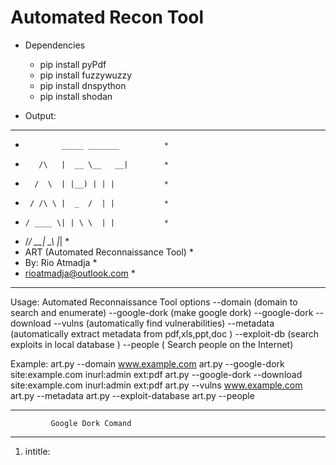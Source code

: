 # Automated Recon Tool 

- Dependencies 
	* pip install pyPdf 
	* pip install fuzzywuzzy
	* pip install dnspython 
	* pip install shodan

- Output:

**************************************************
* 	          _____ _______   		 *
* 	     /\   |  __ \__   __| 		 *
* 	    /  \  | |__) | | |    		 *
* 	   / /\ \ |  _  /  | |    		 *
* 	  / ____ \| | \ \  | |    		 *
* 	 /_/    \_\_|  \_\ |_|    		 *
* ART (Automated Reconnaissance Tool) 		 *
* By: Rio Atmadja             			 *
* rioatmadja@outlook.com                	 *
**************************************************
Usage: Automated Reconnaissance Tool options
     --domain (domain to search and enumerate)
     --google-dork (make google dork)
     --google-dork --download <dork-command> 
     --vulns (automatically find vulnerabilities) 
     --metadata (automatically extract metadata from pdf,xls,ppt,doc )
     --exploit-db <banner> (search exploits in local database )
     --people <name to search> ( Search people on the Internet) 

Example: art.py --domain www.example.com
         art.py --google-dork site:example.com inurl:admin ext:pdf
         art.py --google-dork --download site:example.com inurl:admin ext:pdf
         art.py --vulns www.example.com 
         art.py --metadata <directory> 
         art.py --exploit-database <banner> 
         art.py --people <name to search> 

 ---------------------------------------------- 
             Google Dork Comand                 
 ---------------------------------------------- 
 1. intitle: <title to search> 
 2. inurl: </dir/ to search>
 3. site:<url> 
 4. filetype:<type of files to search>
 5. ext:< search for file extension>
 6. author: <author of the site>
 7. cache: <view the web cache>
 8. related: <view related sites>
 9. intext: <search message in html body>
 10. link: <view link>


- Example
	* Find Open Carts for Remote File Upload vulnerability. ( https://www.exploit-db.com/ghdb/4148/ ) 
	* Command Invoke: python art.py --google-dork intext:\"Powered By OpenCart\" -site:opencart.com -inurl:\"Powered By OpenCart\" -intitle:\"OpenCart\" -intitle:\"powered by\"  
   * Output: 
		- List of Vulnerable Servers 
[+] Dorking Google 
------------------
http://actlandcare.org.au/iv2dalrrge3dknjq
http://actlandcare.org.au/mjquwmbogi2danrrgi
http://affordableradiators.com/
http://africanbynature.com/index.php
http://alliterationink.com/ocart/index.php
http://allthingsergo.com/ergonomic-desk-accessories
http://artsense.ca/
http://au.urlm.com/www.vcsproducts.com.au
http://barksidebistro.com/index.php
http://bartonccc.edu/admissions/IpokIRL_
http://beachsandscoop.com/index.php
http://bubblefarmsoapco.com/store/index.php
http://bulgarianwinemakers.com/store/
http://catalog-demo.opencarthelp.com/
http://chaiware.org/
http://daddydolls.com/
http://dailytrends.duckdns.org/
http://demo.atchworks.com/oc/origin1/index.php
http://demopavothemes.com/pav_summershop/demo1/
http://dergrosshandler.com/
http://discoverycenter.cc/card-game-classes
http://dnepr-kiev.com/index.php
http://electricalconnection.com/index.php
http://em3ev.com/store/index.php
http://enziumlabs.com/Ensens-mmp-2-activity-detection-kit
http://eventusa.com/pft-store/index.php
http://exmailorder.nl/shop/fishtank5
http://fgpadel.com.br/help/category.php
http://flutterwireless.com/index.php
http://foxtravel.club/free-download-pav-decor-responsive-opencart-theme/
http://geribi.com/index.php
http://gerstnerusa.com/1605-kit
http://globalsys.eu/index.php
http://harnishdesign.net/my-theme/opencart/
http://hollanddried.com/index.php
http://inkwater.com/books/index.php
http://interactiveone.com/1naKIKjBI
http://inxspro.com/
http://isenselabs.com/blogs/index/tag/fraudlabspro
http://lazbakkal.biz/
http://lhtp.com/advertising
http://massmark.com.sg/index.php
http://mauk.cc/webshop/cartesio-shop/mechanics
http://max-secure.com.my/
http://mc.boisestate.edu/news/27524
http://micro-trainsline.com/index.php
http://oc.unitegallery.net/index.php
http://oc2.qualityworks.eu/
http://oceanwalkeruk.com/opencart/index.php
http://opencart.hostjars.com/
http://opencart.magetop.com/opencart-2.0.2.0/
http://opencartguru.com/quick-add-to-cart-by-skumodel-
snip ....
